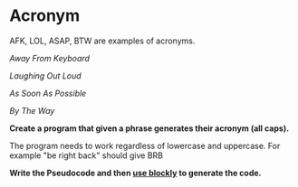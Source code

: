 # Acronym

AFK, LOL, ASAP, BTW are examples of acronyms.

*Away From Keyboard*

*Laughing Out Loud*

*As Soon As Possible*

*By The Way*

**Create a program that given a phrase generates their acronym (all caps).**

The program needs to work regardless of lowercase and uppercase. For example "be right back" should give BRB

**Write the Pseudocode and then [use blockly](https://blockly-demo.appspot.com/static/demos/code/index.html) to generate the code.**

